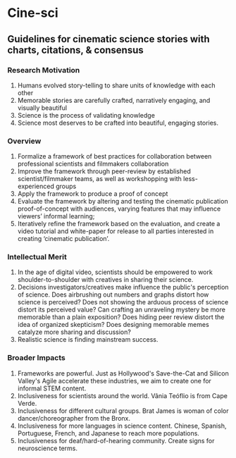 # Cine-sci
## Guidelines for cinematic science stories with charts, citations, &amp; consensus

### Research Motivation
1. Humans evolved story-telling to share units of knowledge with each other
2. Memorable stories are carefully crafted, narratively engaging, and visually beautiful
3. Science is the process of validating knowledge
4. Science most deserves to be crafted into beautiful, engaging stories.

### Overview
1. Formalize a framework of best practices for collaboration between professional scientists and filmmakers collaboration 
2. Improve the framework through peer-review by established scientist/filmmaker teams, as well as workshopping with less-experienced groups
3. Apply the framework to produce a proof of concept 
4. Evaluate the framework by altering and testing the cinematic publication proof-of-concept with audiences, varying features that may influence viewers’ informal learning; 
5. Iteratively refine the framework based on the evaluation, and create a video tutorial and white-paper for release to all parties interested in creating ‘cinematic publication’.

### Intellectual Merit
1. In the age of digital video, scientists should be empowered to work shoulder-to-shoulder with creatives in sharing their science.
2. Decisions investigators/creatives make influence the public's perception of science. Does airbrushing out numbers and graphs distort how science is perceived? Does not showing the arduous process of science distort its perceived value? Can crafting an unraveling mystery be more memorable than a plain exposition? Does hiding peer review distort the idea of organized skepticism? Does designing memorable memes catalyze more sharing and discussion?
3. Realistic science is finding mainstream success.

### Broader Impacts
1. Frameworks are powerful. Just as Hollywood's Save-the-Cat and Silicon Valley's Agile accelerate these industries, we aim to create one for informal STEM content.
2. Inclusiveness for scientists around the world. Vânia Teóflio is from Cape Verde.
3. Inclusiveness for different cultural groups. Brat James is woman of color dancer/choreographer from the Bronx.
4. Inclusiveness for more languages in science content. Chinese, Spanish, Portuguese, French, and Japanese to reach more populations.
5. Inclusiveness for deaf/hard-of-hearing community. Create signs for neuroscience terms.
